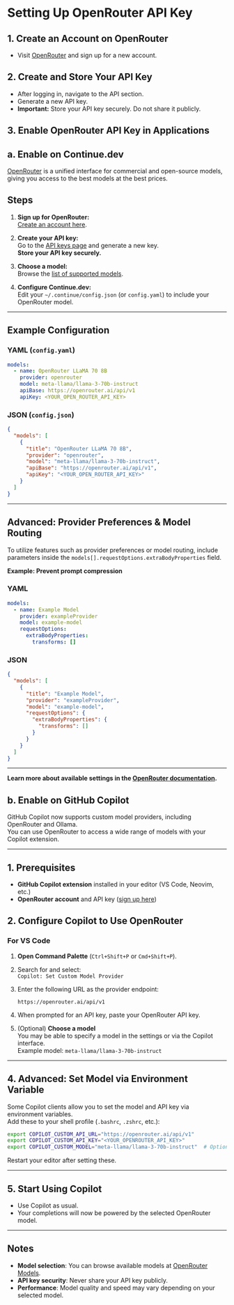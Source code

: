 # Setting Up OpenRouter API Key

## 1. Create an Account on OpenRouter

- Visit [OpenRouter](https://openrouter.ai/) and sign up for a new account.

## 2. Create and Store Your API Key

- After logging in, navigate to the API section.
- Generate a new API key.
- **Important:** Store your API key securely. Do not share it publicly.

## 3. Enable OpenRouter API Key in Applications

## a. Enable on Continue.dev

[OpenRouter](https://openrouter.ai/) is a unified interface for commercial and open-source models, giving you access to the best models at the best prices.

## Steps

1. **Sign up for OpenRouter:**  
   [Create an account here](https://openrouter.ai/signup).

2. **Create your API key:**  
   Go to the [API keys page](https://openrouter.ai/keys) and generate a new key.  
   **Store your API key securely.**

3. **Choose a model:**  
   Browse the [list of supported models](https://openrouter.ai/models).

4. **Configure Continue.dev:**  
   Edit your `~/.continue/config.json` (or `config.yaml`) to include your OpenRouter model.

---

## Example Configuration

### YAML (`config.yaml`)

```yaml
models:
  - name: OpenRouter LLaMA 70 8B
    provider: openrouter
    model: meta-llama/llama-3-70b-instruct
    apiBase: https://openrouter.ai/api/v1
    apiKey: <YOUR_OPEN_ROUTER_API_KEY>
```

### JSON (`config.json`)

```json
{
  "models": [
    {
      "title": "OpenRouter LLaMA 70 8B",
      "provider": "openrouter",
      "model": "meta-llama/llama-3-70b-instruct",
      "apiBase": "https://openrouter.ai/api/v1",
      "apiKey": "<YOUR_OPEN_ROUTER_API_KEY>"
    }
  ]
}
```

---

## Advanced: Provider Preferences & Model Routing

To utilize features such as provider preferences or model routing, include parameters inside the `models[].requestOptions.extraBodyProperties` field.

**Example: Prevent prompt compression**

### YAML

```yaml
models:
  - name: Example Model
    provider: exampleProvider
    model: example-model
    requestOptions:
      extraBodyProperties:
        transforms: []
```

### JSON

```json
{
  "models": [
    {
      "title": "Example Model",
      "provider": "exampleProvider",
      "model": "example-model",
      "requestOptions": {
        "extraBodyProperties": {
          "transforms": []
        }
      }
    }
  ]
}
```

---

**Learn more about available settings in the [OpenRouter documentation](https://openrouter.ai/docs).**


## b. Enable on GitHub Copilot

GitHub Copilot now supports custom model providers, including OpenRouter and Ollama.  
You can use OpenRouter to access a wide range of models with your Copilot extension.

---

## 1. Prerequisites

- **GitHub Copilot extension** installed in your editor (VS Code, Neovim, etc.)
- **OpenRouter account** and API key ([sign up here](https://openrouter.ai/signup))


## 2. Configure Copilot to Use OpenRouter

### For VS Code

1. **Open Command Palette** (`Ctrl+Shift+P` or `Cmd+Shift+P`).
2. Search for and select:  
   `Copilot: Set Custom Model Provider`
3. Enter the following URL as the provider endpoint:

   ```
   https://openrouter.ai/api/v1
   ```

4. When prompted for an API key, paste your OpenRouter API key.

5. (Optional) **Choose a model**  
   You may be able to specify a model in the settings or via the Copilot interface.  
   Example model: `meta-llama/llama-3-70b-instruct`

---

## 4. Advanced: Set Model via Environment Variable

Some Copilot clients allow you to set the model and API key via environment variables.  
Add these to your shell profile (`.bashrc`, `.zshrc`, etc.):

```sh
export COPILOT_CUSTOM_API_URL="https://openrouter.ai/api/v1"
export COPILOT_CUSTOM_API_KEY="<YOUR_OPENROUTER_API_KEY>"
export COPILOT_CUSTOM_MODEL="meta-llama/llama-3-70b-instruct"  # Optional
```

Restart your editor after setting these.

---

## 5. Start Using Copilot

- Use Copilot as usual.  
- Your completions will now be powered by the selected OpenRouter model.

---

## Notes

- **Model selection**: You can browse available models at [OpenRouter Models](https://openrouter.ai/models).
- **API key security**: Never share your API key publicly.
- **Performance**: Model quality and speed may vary depending on your selected model.
